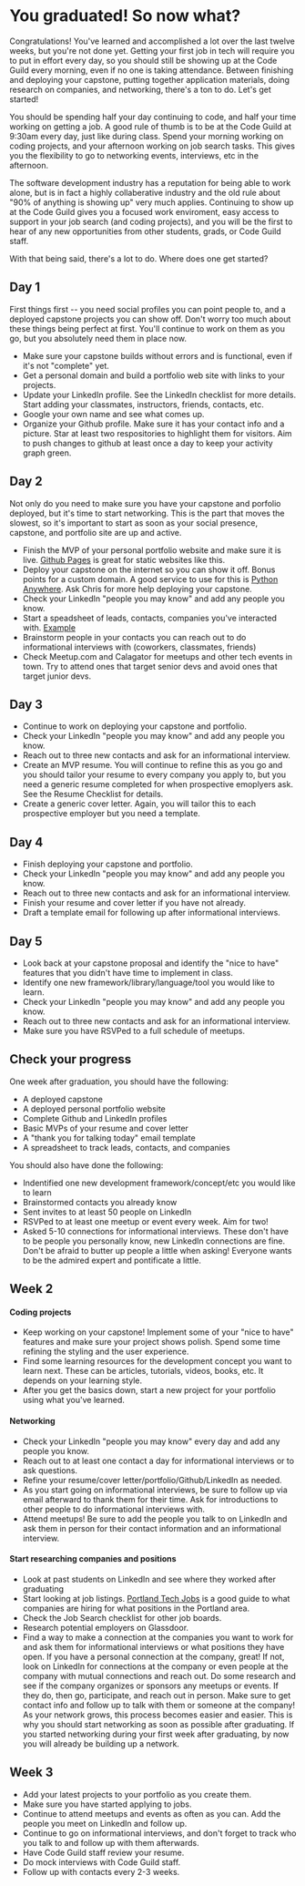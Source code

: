 # You graduated! So now what?

Congratulations! You've learned and accomplished a lot over the last twelve weeks, but you're not done yet. 
Getting your first job in tech will require you to put in effort every day, so you should still be showing up at the Code Guild every morning, even if no one is taking attendance. 
Between finishing and deploying your capstone, putting together application materials, doing research on companies, and networking, there's a ton to do. Let's get started!

You should be spending half your day continuing to code, and half your time working on getting a job. 
A good rule of thumb is to be at the Code Guild at 9:30am every day, just like during class. 
Spend your morning working on coding projects, and your afternoon working on job search tasks. 
This gives you the flexibility to go to networking events, interviews, etc in the afternoon.

The software development industry has a reputation for being able to work alone, but is in fact a 
highly collaberative industry and the old rule about "90% of anything is showing up" very much applies. 
Continuing to show up at the Code Guild gives you a focused work enviroment, easy access to support in your 
job search (and coding projects), and you will be the first to hear of any new opportunities from other students, 
grads, or Code Guild staff.

With that being said, there's a lot to do. Where does one get started?

## Day 1

First things first -- you need social profiles you can point people to, and a deployed capstone projects you can show off. Don't worry too much about these things being perfect at first. You'll continue to work on them as you go, but you absolutely need them in place now.

- Make sure your capstone builds without errors and is functional, even if it's not "complete" yet.
- Get a personal domain and build a portfolio web site with links to your projects.
- Update your LinkedIn profile. See the LinkedIn checklist for more details. Start adding your classmates, instructors, friends, contacts, etc.
- Google your own name and see what comes up.
- Organize your Github profile. Make sure it has your contact info and a picture. Star at least two respositories to highlight them for visitors. Aim to push changes to github at least once a day to keep your activity graph green.

## Day 2

Not only do you need to make sure you have your capstone and porfolio deployed, but it's time to start networking. This is the part that moves the slowest, so it's important to start as soon as your social presence, capstone, and portfolio site are up and active.

- Finish the MVP of your personal portfolio website and make sure it is live. [Github Pages](https://pages.github.com/) is great for static websites like this.
- Deploy your capstone on the internet so you can show it off. Bonus points for a custom domain. A good service to use for this is [Python Anywhere](https://www.pythonanywhere.com/). Ask Chris for more help deploying your capstone.
- Check your LinkedIn "people you may know" and add any people you know.
- Start a speadsheet of leads, contacts, companies you've interacted with. [Example](https://docs.google.com/spreadsheets/d/1n7fHEcq11OV6m7VlRXPJopIcTlSd3rJrGh10D62u70o/edit#gid=1018827592)
- Brainstorm people in your contacts you can reach out to do informational interviews with (coworkers, classmates, friends)
- Check Meetup.com and Calagator for meetups and other tech events in town. Try to attend ones that target senior devs and avoid ones that target junior devs.

## Day 3

- Continue to work on deploying your capstone and portfolio.
- Check your LinkedIn "people you may know" and add any people you know.
- Reach out to three new contacts and ask for an informational interview.
- Create an MVP resume. You will continue to refine this as you go and you should tailor your resume to every company you apply to, but you need a generic resume completed for when prospective emoplyers ask. See the Resume Checklist for details.
- Create a generic cover letter. Again, you will tailor this to each prospective employer but you need a template.


## Day 4

- Finish deploying your capstone and portfolio.
- Check your LinkedIn "people you may know" and add any people you know.
- Reach out to three new contacts and ask for an informational interview.
- Finish your resume and cover letter if you have not already.
- Draft a template email for following up after informational interviews.

## Day 5

- Look back at your capstone proposal and identify the "nice to have" features that you didn't have time to implement in class.
- Identify one new framework/library/language/tool you would like to learn.
- Check your LinkedIn "people you may know" and add any people you know.
- Reach out to three new contacts and ask for an informational interview.
- Make sure you have RSVPed to a full schedule of meetups.

## Check your progress

One week after graduation, you should have the following:

- A deployed capstone
- A deployed personal portfolio website
- Complete Github and LinkedIn profiles
- Basic MVPs of your resume and cover letter
- A "thank you for talking today" email template
- A spreadsheet to track leads, contacts, and companies

You should also have done the following:

- Indentified one new development framework/concept/etc you would like to learn
- Brainstormed contacts you already know
- Sent invites to at least 50 people on LinkedIn
- RSVPed to at least one meetup or event every week. Aim for two!
- Asked 5-10 connections for informational interviews. These don't have to be people you personally know, new LinkedIn connections are fine. Don't be afraid to butter up people a little when asking! Everyone wants to be the admired expert and pontificate a little.

## Week 2

#### Coding projects

- Keep working on your capstone! Implement some of your "nice to have" features and make sure your project shows polish. Spend some time refining the styling and the user experience.
- Find some learning resources for the development concept you want to learn next. These can be articles, tutorials, videos, books, etc. It depends on your learning style.
- After you get the basics down, start a new project for your portfolio using what you've learned.

#### Networking
- Check your LinkedIn "people you may know" every day and add any people you know.
- Reach out to at least one contact a day for informational interviews or to ask questions.
- Refine your resume/cover letter/portfolio/Github/LinkedIn as needed.
- As you start going on informational interviews, be sure to follow up via email afterward to thank them for their time. Ask for introductions to other people to do informational interviews with.
- Attend meetups! Be sure to add the people you talk to on LinkedIn and ask them in person for their contact information and an informational interview.

#### Start researching companies and positions
- Look at past students on LinkedIn and see where they worked after graduating
- Start looking at job listings. [Portland Tech Jobs](http://portlandtech.org/) is a good guide to what companies are hiring for what positions in the Portland area.
- Check the Job Search checklist for other job boards.
- Research potential employers on Glassdoor.
- Find a way to make a connection at the companies you want to work for and ask them for informational interviews or what positions they have open. If you have a personal connection at the company, great! If not, look on LinkedIn for connections at the company or even people at the company with mutual connections and reach out. Do some research and see if the company organizes or sponsors any meetups or events. If they do, then go, participate, and reach out in person. Make sure to get contact info and follow up to talk with them or someone at the company! As your network grows, this process becomes easier and easier. This is why you should start networking as soon as possible after graduating. If you started networking during your first week after graduating, by now you will already be building up a network.

## Week 3

- Add your latest projects to your portfolio as you create them.
- Make sure you have started applying to jobs.
- Continue to attend meetups and events as often as you can. Add the people you meet on LinkedIn and follow up.
- Continue to go on informational interviews, and don't forget to track who you talk to and follow up with them afterwards.
- Have Code Guild staff review your resume.
- Do mock interviews with Code Guild staff.
- Follow up with contacts every 2-3 weeks.

